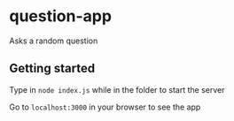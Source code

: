 # question-app

Asks a random question

## Getting started

Type in `node index.js` while in the
folder to start the server

Go to `localhost:3000` in your browser
to see the app
